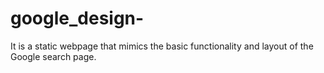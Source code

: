 # google_design-
It is a static webpage that mimics the basic functionality and layout of the Google search page.

